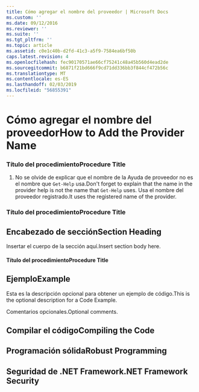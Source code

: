 ```yaml
---
title: Cómo agregar el nombre del proveedor | Microsoft Docs
ms.custom: ''
ms.date: 09/12/2016
ms.reviewer: ''
ms.suite: ''
ms.tgt_pltfrm: ''
ms.topic: article
ms.assetid: c0e1c40b-d2fd-41c3-a5f9-7584ea6bf50b
caps.latest.revision: 4
ms.openlocfilehash: fec90170571ae66cf75241c48a45b560d4ead2de
ms.sourcegitcommit: b6871f21bd666f9cd71dd336bb3f844cf472b56c
ms.translationtype: MT
ms.contentlocale: es-ES
ms.lasthandoff: 02/03/2019
ms.locfileid: "56855391"
---
```

# <a name="how-to-add-the-provider-name"></a><span data-ttu-id="61243-102">Cómo agregar el nombre del proveedor</span><span class="sxs-lookup"><span data-stu-id="61243-102">How to Add the Provider Name</span></span>

### <a name="procedure-title"></a><span data-ttu-id="61243-103">Título del procedimiento</span><span class="sxs-lookup"><span data-stu-id="61243-103">Procedure Title</span></span>

1. <span data-ttu-id="61243-104">No se olvide de explicar que el nombre de la Ayuda de proveedor no es el nombre que `Get-Help` usa.</span><span class="sxs-lookup"><span data-stu-id="61243-104">Don't forget to explain that the name in the provider help is not the name that `Get-Help` uses.</span></span> <span data-ttu-id="61243-105">Usa el nombre del proveedor registrado.</span><span class="sxs-lookup"><span data-stu-id="61243-105">It uses the registered name of the provider.</span></span>

### <a name="procedure-title"></a><span data-ttu-id="61243-106">Título del procedimiento</span><span class="sxs-lookup"><span data-stu-id="61243-106">Procedure Title</span></span>

## <a name="section-heading"></a><span data-ttu-id="61243-107">Encabezado de sección</span><span class="sxs-lookup"><span data-stu-id="61243-107">Section Heading</span></span>

 <span data-ttu-id="61243-108">Insertar el cuerpo de la sección aquí.</span><span class="sxs-lookup"><span data-stu-id="61243-108">Insert section body here.</span></span>

#### <a name="procedure-title"></a><span data-ttu-id="61243-109">Título del procedimiento</span><span class="sxs-lookup"><span data-stu-id="61243-109">Procedure Title</span></span>

## <a name="example"></a><span data-ttu-id="61243-110">Ejemplo</span><span class="sxs-lookup"><span data-stu-id="61243-110">Example</span></span>

 <span data-ttu-id="61243-111">Esta es la descripción opcional para obtener un ejemplo de código.</span><span class="sxs-lookup"><span data-stu-id="61243-111">This is the optional description for a Code Example.</span></span>

<!-- TODO!!!: review snippet reference  [!CODE [Microsoft.Win32.RegistryKey#4](Microsoft.Win32.RegistryKey#4)]  -->

 <span data-ttu-id="61243-112">Comentarios opcionales.</span><span class="sxs-lookup"><span data-stu-id="61243-112">Optional comments.</span></span>

## <a name="compiling-the-code"></a><span data-ttu-id="61243-113">Compilar el código</span><span class="sxs-lookup"><span data-stu-id="61243-113">Compiling the Code</span></span>

## <a name="robust-programming"></a><span data-ttu-id="61243-114">Programación sólida</span><span class="sxs-lookup"><span data-stu-id="61243-114">Robust Programming</span></span>

## <a name="net-framework-security"></a><span data-ttu-id="61243-115">Seguridad de .NET Framework</span><span class="sxs-lookup"><span data-stu-id="61243-115">.NET Framework Security</span></span>